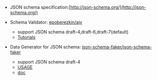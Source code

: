 * JSON schema specification:[http://json-schema.org/](http://json-schema.org/)

* Schema Validator: [epoberezkin/ajv](https://github.com/epoberezkin/ajv)
  * support JSON schema draft-4,draft-6,draft-7(default)
  * [Tutorials](https://github.com/epoberezkin/ajv/blob/master/README.md)

* Data Generator for JSON schema: [json-schema-faker/json-schema-faker](https://github.com/json-schema-faker/json-schema-faker)
  * support JSON schema draft-4
  * [USAGE](https://github.com/json-schema-faker/json-schema-faker/blob/master/docs/USAGE.md)
  * [doc](https://github.com/json-schema-faker/json-schema-faker/tree/master/docs)
